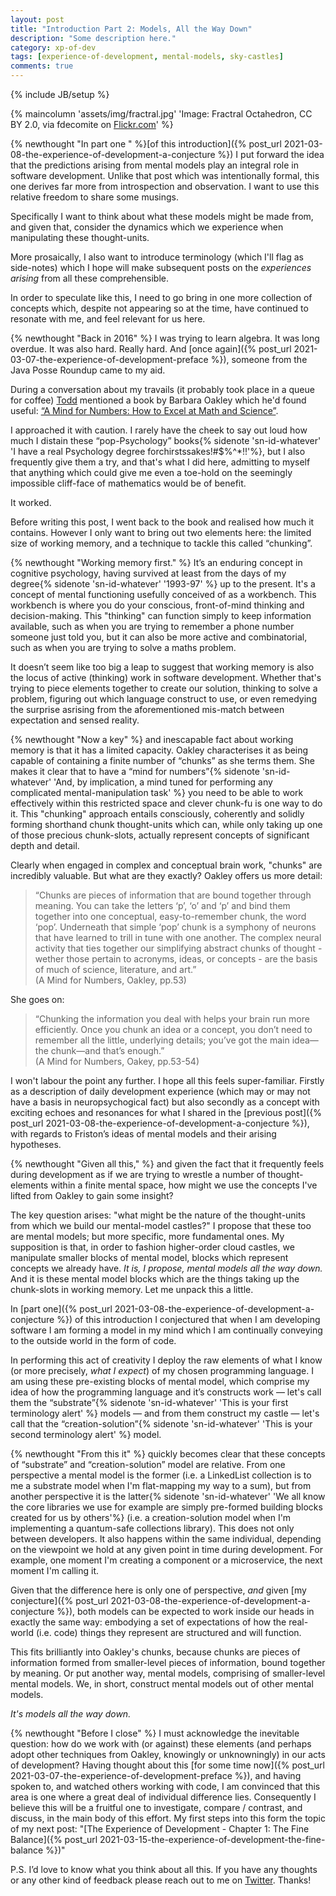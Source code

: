 ```yaml
---
layout: post
title: "Introduction Part 2: Models, All the Way Down"
description: "Some description here."
category: xp-of-dev
tags: [experience-of-development, mental-models, sky-castles]
comments: true
---
```

{% include JB/setup %}

{% maincolumn 'assets/img/fractral.jpg' 'Image: Fractral Octahedron, CC BY 2.0, via fdecomite on <a href="https://www.flickr.com/photos/fdecomite/5371928685/">Flickr.com</a>' %}

{% newthought "In part one " %}[of this introduction]({% post_url 2021-03-08-the-experience-of-development-a-conjecture %}) I put forward the idea that the predictions arising from mental models play an integral role in software development. Unlike that post which was intentionally formal, this one derives far more from introspection and observation. I want to use this relative freedom to share some musings. 

Specifically I want to think about what these models might be made from, and given that, consider the dynamics which we experience when manipulating these thought-units. 

More prosaically, I also want to introduce terminology (which I'll flag as side-notes) which I hope will make subsequent posts on the _experiences arising_ from all these comprehensible.

In order to speculate like this, I need to go bring in one more collection of concepts which, despite not appearing so at the time, have continued to resonate with me, and feel relevant for us here.

{% newthought "Back in 2016" %} I was trying to learn algebra.  It was long overdue.  It was also hard.  Really hard.  And [once again]({% post_url 2021-03-07-the-experience-of-development-preface %}), someone from the Java Posse Roundup came to my aid.

During a conversation about my travails (it probably took place in a queue for coffee) [Todd]() mentioned a book by Barbara Oakley which he'd found useful: [“A Mind for Numbers: How to Excel at Math and Science”](https://www.goodreads.com/book/show/18693655-a-mind-for-numbers).  

I approached it with caution. I rarely have the cheek to say out loud how much I distain these “pop-Psychology” books{% sidenote 'sn-id-whatever' 'I have a real Psychology degree forchirstssakes!#$%^*!!'%}, but I also frequently give them a try, and that's what I did here, admitting to myself that anything which could give me even a toe-hold on the seemingly impossible cliff-face of mathematics would be of benefit.

It worked.

Before writing this post, I went back to the book and realised how much it contains. However I only want to bring out two elements here: the limited size of working memory, and a technique to tackle this called “chunking”.

{% newthought "Working memory first." %} It’s an enduring concept in cognitive psychology, having survived  at least from the days of my degree{% sidenote 'sn-id-whatever' '1993-97' %} up to the present.  It's a concept of mental functioning usefully conceived of as a workbench.  This workbench is where you do your conscious, front-of-mind thinking and decision-making. This "thinking" can function simply to keep information available, such as when you are trying to remember a phone number someone just told you, but it can also be more active and combinatorial, such as when you are trying to solve a maths problem.

It doesn’t seem like too big a leap to suggest that working memory is also the locus of active (thinking) work in software development.  Whether that's trying to piece elements together to create our solution, thinking to solve a problem, figuring out which language construct to use, or even remedying the surprise asrising from the aforementioned mis-match between expectation and sensed reality.

{% newthought "Now a key" %} and inescapable fact about working memory is that it has a limited capacity.  Oakley characterises it as being capable of containing a finite number of “chunks” as she terms them. She makes it clear that to have a “mind for numbers”{% sidenote 'sn-id-whatever' 'And, by implication, a mind tuned for performing any complicated mental-manipulation task' %} you need to be able to work effectively within this restricted space and clever chunk-fu is one way to do it.  This "chunking" approach entails consciously, coherently and solidly forming shorthand chunk thought-units which can, while only taking up one of those precious chunk-slots, actually represent concepts of significant depth and detail.

Clearly when engaged in complex and conceptual brain work, "chunks" are incredibly valuable.  But what are they exactly? Oakley offers us more detail:

> “Chunks are pieces of information that are bound together through meaning. You can take the letters ‘p’, ‘o’ and ‘p’ and bind them together into one conceptual, easy-to-remember chunk, the word ‘pop’. Underneath that simple ‘pop’ chunk is a symphony of neurons that have learned to trill in tune with one another. The complex neural activity that ties together our simplifying abstract chunks of thought - wether those pertain to acronyms, ideas, or concepts - are the basis of much of science, literature, and art.”<BR/>(A Mind for Numbers, Oakley, pp.53)

She goes on: 

> “Chunking the information you deal with helps your brain run more efficiently. Once you chunk an idea or a concept, you don’t need to remember all the little, underlying details; you’ve got the main idea—the chunk—and that’s enough.”<BR/>(A Mind for Numbers, Oakey, pp.53-54)

I won't labour the point any further. I hope all this feels super-familiar.  Firstly as a description of daily development experience (which may or may not have a basis in neuropsychogical fact) but also secondly as a concept with exciting echoes and resonances for what I shared in the [previous post]({% post_url 2021-03-08-the-experience-of-development-a-conjecture %}), with regards to Friston’s ideas of mental models and their arising hypotheses.
 
{% newthought "Given all this," %} and given the fact that it frequently feels during development as if we are trying to wrestle a number of thought-elements within a finite mental space, how might we use the concepts I've lifted from Oakley to gain some insight? 

The key question arises: "what might be the nature of the thought-units from which we build our mental-model castles?" I propose that these too are mental models; but more specific, more fundamental ones.  My supposition is that, in order to fashion higher-order cloud castles, we manipulate smaller blocks of mental model, blocks which represent concepts we already have. _It is, I propose, mental models all the way down._ And it is these mental model blocks which are the things taking up the chunk-slots in working memory. Let me unpack this a little.  

In [part one]({% post_url 2021-03-08-the-experience-of-development-a-conjecture %}) of this introduction I conjectured that when I am developing software I am forming a model in my mind which I am continually conveying to the outside world in the form of code.

In performing this act of creativity I deploy the raw elements of what I know (or more precisely, _what I expect_) of my chosen programming language.  I am using these pre-existing blocks of mental model, which comprise my idea of how the programming language and it’s constructs work — let's call them the “substrate”{% sidenote 'sn-id-whatever' 'This is your first terminology alert' %} models — and from them construct my castle — let's call that the “creation-solution”{% sidenote 'sn-id-whatever' 'This is your second terminology alert' %} model.

{% newthought "From this it" %} quickly becomes clear that these concepts of “substrate” and “creation-solution” model are relative.  From one perspective a mental model is the former (i.e.  a LinkedList collection is to me a substrate model when I'm flat-mapping my way to a sum), but from another perspective it is the latter{% sidenote 'sn-id-whatever' 'We all know the core libraries we use for example are simply pre-formed building blocks created for us by others'%} (i.e. a creation-solution model when I'm implementing a quantum-safe collections library). This does not only between developers. It also happens within the same individual, depending on the viewpoint we hold at any given point in time during development.  For example, one moment I'm creating a component or a microservice, the next moment I'm calling it.

Given that the difference here is only one of perspective, _and_ given [my conjecture]({% post_url 2021-03-08-the-experience-of-development-a-conjecture %}), both models can be expected to work inside our heads in exactly the same way: embodying a set of expectations of how the real-world (i.e. code) things they represent are structured and  will function.

This fits brilliantly into Oakley's chunks, because chunks are pieces of information formed from smaller-level pieces of information, bound together by meaning.  Or put another way, mental models, comprising of smaller-level mental models.  We, in short, construct mental models out of other mental models. 

_It's models all the way down._

{% newthought "Before I close" %} I must acknowledge the inevitable question: how do we work with (or against) these elements (and perhaps adopt other techniques from Oakley, knowingly or unknowningly) in our acts of development?  Having thought about this [for some time now]({% post_url 2021-03-07-the-experience-of-development-preface %}), and having spoken to, and watched others working with code, I am convinced that this area is one where a great deal of individual difference lies.  Consequently I believe this will be a fruitful one to investigate, compare / contrast, and discuss, in the main body of this effort.  My first steps into this form the topic of my next post: "[The Experience of Development - Chapter 1: The Fine Balance]({% post_url 2021-03-15-the-experience-of-development-the-fine-balance %})"

P.S. I’d love to know what you think about all this. If you have any thoughts or any other kind of feedback please reach out to me on [Twitter](https://twitter.com/al94781).  Thanks!
